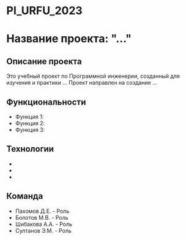 # PI_URFU_2023
# Название проекта: "..."

## Описание проекта
Это учебный проект по Программной инженерии, созданный для изучения и практики ...
Проект направлен на создание ...

## Функциональности
* Функция 1:
* Функция 2:
* Функция 3:

## Технологии
*
*
*

## Команда
* Пахомов Д.Е.    - Роль
* Болотов М.В. - Роль
* Шибакова А.А. - Роль
* Султанов Э.М.   - Роль

